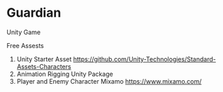 # Guardian
 Unity Game

Free Assests

1. Unity Starter Asset https://github.com/Unity-Technologies/Standard-Assets-Characters
2. Animation Rigging Unity Package
3. Player and Enemy Character Mixamo https://www.mixamo.com/
